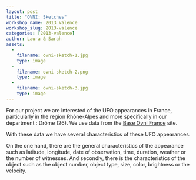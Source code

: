 ```yaml
---
layout: post
title: "OVNI: Sketches"
workshop_name: 2013 Valence
workshop_slug: 2013-valence
categories: [2013-valence]
author: Laura & Sarah 
assets:
  -
    filename: ovni-sketch-1.jpg
    type: image
  -
    filename: ovni-sketch-2.png
    type: image
  -
    filename: ovni-sketch-3.jpg
    type: image
---
```

For our project we are interested of the UFO appearances in France, particularly in the region Rhône-Alpes and more specifically in our department : Drôme (26). We use data from the <a href="http://baseovnifrance.free.fr/index.php">Base Ovni France</a> site.

With these data we have several characteristics of these UFO appearances.

On the one hand, there are the general characteristics of the appearance such as latitude, longitude, date of observation, time, duration, weather or the number of witnesses.
And secondly, there is the characteristics of the object such as the object number, object type, size, color, brightness or the velocity.
